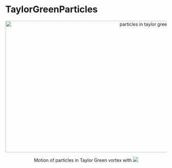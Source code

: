 # TaylorGreenParticles

<p align="center">
    <img src="https://github.com/hietwll/TaylorGreenParticles/raw/master/gif/tau_p_555.56.gif" width="900" height="412.5" alt="particles in taylor green vortex"/>
</p>

<p align="center">
Motion of particles in Taylor Green vortex with 
<img src = "http://latex.codecogs.com/svg.latex%5Cinline%20%5Cdpi%7B120%7D%20%5Cfn_cm%20%5Ctau_p%3D555">
</p>
